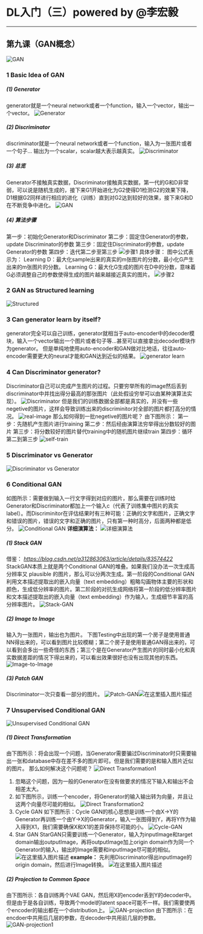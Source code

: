 
<script type="text/javascript" src="http://cdn.mathjax.org/mathjax/latest/MathJax.js?config=default"></script>
# DL入门（三）powered by @李宏毅

-----------------------------------

## 第九课（GAN概念）
![GAN](https://img-blog.csdnimg.cn/20190406212906709.png)
### 1 Basic Idea of GAN
##### (1) Generator
generator就是一个neural network或者一个function，输入一个vector，输出一个vector。
![Generator](https://img-blog.csdnimg.cn/2019040621314569.png)
##### (2) Discriminator
discriminator就是一个neural network或者一个function，输入为一张图片或者一个句子...
输出为一个scalar，scalar越大表示越真实。
![Discriminator](https://img-blog.csdnimg.cn/2019040621365838.png?x-oss-process=image/watermark,type_ZmFuZ3poZW5naGVpdGk,shadow_10,text_aHR0cHM6Ly9ibG9nLmNzZG4ubmV0L0FuZHlWaWt5,size_16,color_FFFFFF,t_70)
##### (3) 总览
Generator不接触真实数据，Discriminator接触真实数据，第一代的G和D非常弱，可以说是随机生成的，接下来G1开始进化为G2使得D1检测G2的效果下降，D1根据G2同样进行相应的进化（训练）直到对G2达到较好的效果，接下来G和D在不断竞争中进化。
![GAN](https://img-blog.csdnimg.cn/20190406215352857.png?x-oss-process=image/watermark,type_ZmFuZ3poZW5naGVpdGk,shadow_10,text_aHR0cHM6Ly9ibG9nLmNzZG4ubmV0L0FuZHlWaWt5,size_16,color_FFFFFF,t_70)
##### (4) 算法步骤
第一步：初始化Generator和Discriminator
第二步：固定住Generator的参数，update Discriminator的参数
第三步：固定住Discriminator的参数，update Generator的参数
第四步：迭代第二步至第三步
![步骤1](https://img-blog.csdnimg.cn/20190406220712407.png?x-oss-process=image/watermark,type_ZmFuZ3poZW5naGVpdGk,shadow_10,text_aHR0cHM6Ly9ibG9nLmNzZG4ubmV0L0FuZHlWaWt5,size_16,color_FFFFFF,t_70)
具体步骤：
图中公式表示为：
Learning D：最大化sample出来的真实的m张图片的分数，最小化G产生出来的m张图片的分数。
Learning G：最大化G生成的图片在D中的分数，意味着G必须调整自己的参数使得生成的图片越来越接近真实的图片。
![步骤2](https://img-blog.csdnimg.cn/20190406220725999.png?x-oss-process=image/watermark,type_ZmFuZ3poZW5naGVpdGk,shadow_10,text_aHR0cHM6Ly9ibG9nLmNzZG4ubmV0L0FuZHlWaWt5,size_16,color_FFFFFF,t_70)

### 2 GAN as Structured learning
![Structured](https://img-blog.csdnimg.cn/20190407094820848.png)
### 3 Can generator learn by itself?
generator完全可以自己训练，generator就相当于auto-encoder中的decoder模块，输入一个vector输出一个图片或者句子等...甚至可以直接拿出decoder模块作为generator。
但是单纯地使用auto-encoder和GAN做对比地话，往往auto-encoder需要更大的neural才能和GAN达到近似的结果。
![generator learn](https://img-blog.csdnimg.cn/20190407095521181.png)
### 4 Can Discriminator generator?
Discriminator自己可以完成产生图片的过程。只要穷举所有的image然后丢到discriminator中并找出得分最高的那张图片（此处假设穷举可以由某种演算法实现）。
![Discriminator](https://img-blog.csdnimg.cn/20190407101851302.png)
但是我们的训练数据全部都是真实的，并没有一些negetive的图片，这样会导致训练出来的discriminitor对全部的图片都打高分的情况。
![real-image](https://img-blog.csdnimg.cn/20190407102253454.png)
那么如何得到一批negetive的图片呢？
由下图所示：
第一步：先随机产生图片进行training
第二步：然后经由演算法穷举得出分数较好的图片
第三步：将分数较好的图片替代training中的随机图片继续train
第四步：循环第二到第三步
![self-train](https://img-blog.csdnimg.cn/20190407102532782.png?x-oss-process=image/watermark,type_ZmFuZ3poZW5naGVpdGk,shadow_10,text_aHR0cHM6Ly9ibG9nLmNzZG4ubmV0L0FuZHlWaWt5,size_16,color_FFFFFF,t_70)
### 5 Discriminator vs Generator
![Discriminator vs Generator](https://img-blog.csdnimg.cn/20190407103245820.png)

### 6 Conditional GAN
如图所示：需要做到输入一行文字得到对应的图片，那么需要在训练时给Generator和Discriminator都加上一个输入c（代表了训练集中图片的真实label）。而Discriminitor在评估结果时有三种可能：正确的文字和图片，正确文字和错误的图片，错误的文字和正确的图片，只有第一种时高分，后面两种都是低分。
![Conditional GAN](https://img-blog.csdnimg.cn/20190407105528989.png?x-oss-process=image/watermark,type_ZmFuZ3poZW5naGVpdGk,shadow_10,text_aHR0cHM6Ly9ibG9nLmNzZG4ubmV0L0FuZHlWaWt5,size_16,color_FFFFFF,t_70)
<strong>详细演算法：</strong>
![详细演算法](https://img-blog.csdnimg.cn/20190407113841469.png?x-oss-process=image/watermark,type_ZmFuZ3poZW5naGVpdGk,shadow_10,text_aHR0cHM6Ly9ibG9nLmNzZG4ubmV0L0FuZHlWaWt5,size_16,color_FFFFFF,t_70)
##### (1) Stack GAN
 借鉴： _https://blog.csdn.net/a312863063/article/details/83574422_
StackGAN本质上就是两个Conditional GAN的堆叠。如果我们没办法一次生成高分辨率又 plausible 的图片，那么可以分两次生成。第一阶段的Conditional GAN利用文本描述提取出的嵌入向量（text embedding）粗略勾画物体主要的形状和颜色，生成低分辨率的图片。第二阶段的对抗生成网络将第一阶段的低分辨率图片和文本描述提取出的嵌入向量（text embedding）作为输入，生成细节丰富的高分辨率图片。
![Stack-GAN](https://img-blog.csdnimg.cn/20190407143241601.jpeg?x-oss-process=image/watermark,type_ZmFuZ3poZW5naGVpdGk,shadow_10,text_aHR0cHM6Ly9ibG9nLmNzZG4ubmV0L0FuZHlWaWt5,size_16,color_FFFFFF,t_70)
##### (2) Image to Image
输入为一张图片，输出也为图片。
下图Testing中出现的第一个房子是使用普通NN得出来的，可以看到图片比较模糊；第二个房子是使用普通GAN得出来的，可以看到会多出一些奇怪的东西；第三个是在Generator产生图片的同时最小化和真实数据差距的情况下得出来的，可以看出效果很好也没有出现其他的东西。
![Image-to-Image](https://img-blog.csdnimg.cn/20190407141841883.png?x-oss-process=image/watermark,type_ZmFuZ3poZW5naGVpdGk,shadow_10,text_aHR0cHM6Ly9ibG9nLmNzZG4ubmV0L0FuZHlWaWt5,size_16,color_FFFFFF,t_70)
##### (3) Patch GAN
Discriminator一次只查看一部分的图片。
![Patch-GAN](https://img-blog.csdnimg.cn/20190407144101217.png)![在这里插入图片描述](https://img-blog.csdnimg.cn/20190407145313514.png)
### 7 Unsupervised Conditional GAN
![Unsupervised Conditional GAN](https://img-blog.csdnimg.cn/20190407145313514.png)
##### (1) Direct Transformation
由下图所示：将会出现一个问题，当Generator需要骗过Discriminator时只需要输出一张和database中存在差不多的图片即可。但是我们需要的是和输入图片近似的图片。
那么如何解决这个问题呢？
![Direct Transformation1](https://img-blog.csdnimg.cn/20190407145858686.png?x-oss-process=image/watermark,type_ZmFuZ3poZW5naGVpdGk,shadow_10,text_aHR0cHM6Ly9ibG9nLmNzZG4ubmV0L0FuZHlWaWt5,size_16,color_FFFFFF,t_70)
1. 忽略这个问题，因为一般的Generator在没有做要求的情况下输入和输出不会相差太大。
2. 如下图所示，训练一个encoder，将Generator的输入输出转为向量，并且让这两个向量尽可能的相似。
![Direct Transformation2](https://img-blog.csdnimg.cn/20190407145908434.png?x-oss-process=image/watermark,type_ZmFuZ3poZW5naGVpdGk,shadow_10,text_aHR0cHM6Ly9ibG9nLmNzZG4ubmV0L0FuZHlWaWt5,size_16,color_FFFFFF,t_70)
3. Cycle GAN
如下图所示：Cycle GAN的核心思想是训练一个由X->Y的Generator再训练一个由Y->X的Generator，输入一张图得到Y，再将Y作为输入得到X1，我们需要确保X和X1的差异保持尽可能的小。
![Cycle-GAN](https://img-blog.csdnimg.cn/2019040715260090.png)
4. Star GAN
StarGAN只需要训练一个Generator，输入为inputImage和target domain输出outputImage，再将outputImage加上origin domain作为同一个Generator的输入，输出的Image需要和inputImage尽可能的相似。
![在这里插入图片描述](https://img-blog.csdnimg.cn/20190407154544729.png?x-oss-process=image/watermark,type_ZmFuZ3poZW5naGVpdGk,shadow_10,text_aHR0cHM6Ly9ibG9nLmNzZG4ubmV0L0FuZHlWaWt5,size_16,color_FFFFFF,t_70)
<Strong>example：</strong>
先利用Discriminator得出inputImage的origin domain，然后进行Image转换。
![在这里插入图片描述](https://img-blog.csdnimg.cn/20190407154500679.png?x-oss-process=image/watermark,type_ZmFuZ3poZW5naGVpdGk,shadow_10,text_aHR0cHM6Ly9ibG9nLmNzZG4ubmV0L0FuZHlWaWt5,size_16,color_FFFFFF,t_70)
##### (2) Projection to Common Space
由下图所示：各自训练两个VAE GAN，然后用X的encoder丢到Y的decoder中。
但是由于是各自训练，导致两个model的latent space可能不一样。我们需要使两个encoder的输出都在一个distribution上。
![GAN-projection](https://img-blog.csdnimg.cn/20190407155019646.png)
由下图所示：在encdoer中共用后几层的参数，在decoder中共用前几层的参数。
![GAN-projection1](https://img-blog.csdnimg.cn/20190407155527178.png)

